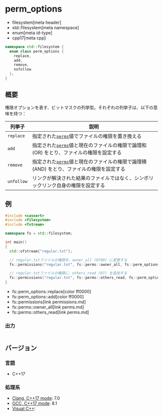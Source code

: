 # perm_options
* filesystem[meta header]
* std::filesystem[meta namespace]
* enum[meta id-type]
* cpp17[meta cpp]

```cpp
namespace std::filesystem {
  enum class perm_options {
    replace,
    add,
    remove,
    nofollow
  };
}
```

## 概要
権限オプションを表す、ビットマスクの列挙型。それぞれの列挙子は、以下の意味を持つ：

| 列挙子 | 説明 |
|--------|------|
| `replace`  | 指定された[`perms`](perms.md)値でファイルの権限を置き換える |
| `add`      | 指定された[`perms`](perms.md)値と現在のファイルの権限で論理和 (OR) をとり、ファイルの権限を設定する |
| `remove`   | 指定された[`perms`](perms.md)値と現在のファイルの権限で論理積 (AND) をとり、ファイルの権限を設定する |
| `unfollow` | リンクが解決された結果のファイルではなく、シンボリックリンク自身の権限を設定する |


## 例
```cpp example
#include <cassert>
#include <filesystem>
#include <fstream>

namespace fs = std::filesystem;

int main()
{
  std::ofstream{"regular.txt"};

  // regular.txtファイルの権限を、owner_all (0700) に変更する
  fs::permissions("regular.txt", fs::perms::owner_all, fs::perm_options::replace);

  // regular.txtファイルの権限に、others_read (07) を追加する
  fs::permissions("regular.txt", fs::perms::others_read, fs::perm_options::add);
}
```
* fs::perm_options::replace[color ff0000]
* fs::perm_options::add[color ff0000]
* fs::permissions[link permissions.md]
* fs::perms::owner_all[link perms.md]
* fs::perms::others_read[link perms.md]

### 出力
```
```

## バージョン
### 言語
- C++17

### 処理系
- [Clang, C++17 mode](/implementation.md#clang): 7.0
- [GCC, C++17 mode](/implementation.md#gcc): 8.1
- [Visual C++](/implementation.md#visual_cpp):
